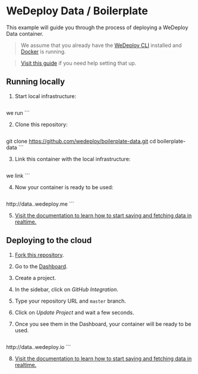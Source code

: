 # WeDeploy Data / Boilerplate

This example will guide you through the process of deploying a WeDeploy Data container.

> We assume that you already have the [WeDeploy CLI](https://github.com/wedeploy/cli) installed and [Docker](https://docs.docker.com/docker-for-mac/) is running.

> [Visit this guide](#) if you need help setting that up.

## Running locally

1. Start local infrastructure:

	```sh
we run
	```

2. Clone this repository:

	```sh
git clone https://github.com/wedeploy/boilerplate-data.git
cd boilerplate-data
	```

3. Link this container with the local infrastructure:

	```sh
we link
	```

4. Now your container is ready to be used:

	```
http://data.<projectID>.wedeploy.me
	```

5. [Visit the documentation to learn how to start saving and fetching data in realtime.](#)

## Deploying to the cloud

1. [Fork this repository](https://github.com/wedeploy/boilerplate-data/fork).
2. Go to the [Dashboard](http://dashboard.wedeploy.io).
3. Create a project.
4. In the sidebar, click on *GitHub Integration*.
5. Type your repository URL and `master` branch.
6. Click on *Update Project* and wait a few seconds.
7. Once you see them in the Dashboard, your container will be ready to be used.

	```
http://data.<projectID>.wedeploy.io
	```

8. [Visit the documentation to learn how to start saving and fetching data in realtime.](#)